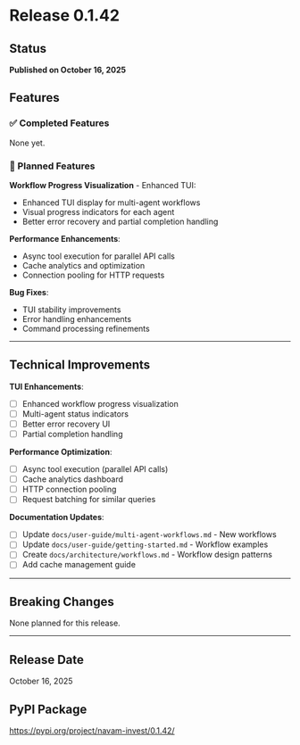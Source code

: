 # Release 0.1.42

## Status
**Published on October 16, 2025**

## Features

### ✅ Completed Features

None yet.

### 🚧 Planned Features

**Workflow Progress Visualization** - Enhanced TUI:
- Enhanced TUI display for multi-agent workflows
- Visual progress indicators for each agent
- Better error recovery and partial completion handling

**Performance Enhancements**:
- Async tool execution for parallel API calls
- Cache analytics and optimization
- Connection pooling for HTTP requests

**Bug Fixes**:
- TUI stability improvements
- Error handling enhancements
- Command processing refinements

---

## Technical Improvements

**TUI Enhancements**:
- [ ] Enhanced workflow progress visualization
- [ ] Multi-agent status indicators
- [ ] Better error recovery UI
- [ ] Partial completion handling

**Performance Optimization**:
- [ ] Async tool execution (parallel API calls)
- [ ] Cache analytics dashboard
- [ ] HTTP connection pooling
- [ ] Request batching for similar queries

**Documentation Updates**:
- [ ] Update `docs/user-guide/multi-agent-workflows.md` - New workflows
- [ ] Update `docs/user-guide/getting-started.md` - Workflow examples
- [ ] Create `docs/architecture/workflows.md` - Workflow design patterns
- [ ] Add cache management guide

---

## Breaking Changes

None planned for this release.

---

## Release Date
October 16, 2025

## PyPI Package
https://pypi.org/project/navam-invest/0.1.42/
